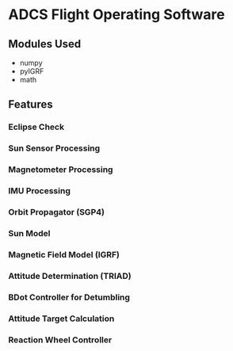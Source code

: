 # ADCS Flight Operating Software

## Modules Used
- numpy
- pyIGRF
- math

## Features
### Eclipse Check

### Sun Sensor Processing

### Magnetometer Processing

### IMU Processing

### Orbit Propagator (SGP4)

### Sun Model

### Magnetic Field Model (IGRF)

### Attitude Determination (TRIAD)

### BDot Controller for Detumbling

### Attitude Target Calculation

### Reaction Wheel Controller
